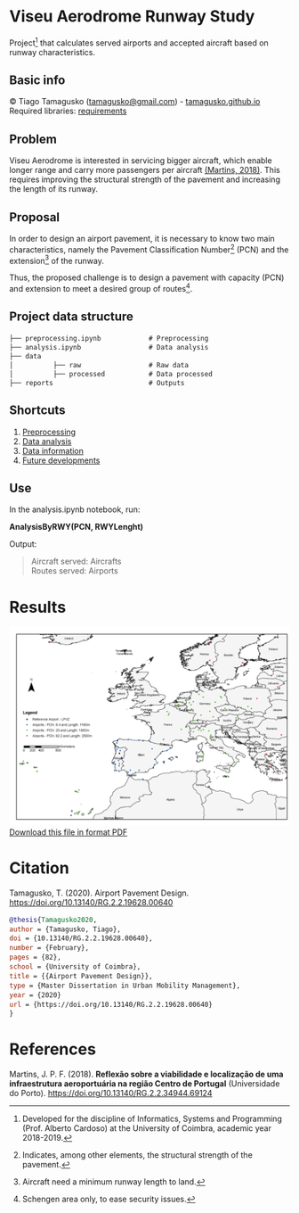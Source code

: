 # Viseu Aerodrome Runway Study

Project[^1] that calculates served airports and accepted aircraft based on runway characteristics.

## Basic info

© Tiago Tamagusko (tamagusko@gmail.com) - [tamagusko.github.io](https://tamagusko.github.io)   
Required libraries: [requirements](/requirements.txt)  

## Problem

Viseu Aerodrome is interested in servicing bigger aircraft, which enable longer range and carry more passengers per aircraft [(Martins, 2018)](#references). This requires improving the structural strength of the pavement and increasing the length of its runway.

## Proposal

In order to design an airport pavement, it is necessary to know two main characteristics, namely the Pavement Classification Number[^2] (PCN) and the extension[^3] of the runway.

Thus, the proposed challenge is to design a pavement with capacity (PCN) and extension to meet a desired group of routes[^4].

[^1]: Developed for the discipline of Informatics, Systems and Programming (Prof. Alberto Cardoso) at the University of Coimbra, academic year 2018-2019.
[^2]: Indicates, among other elements, the structural strength of the pavement.
[^3]: Aircraft need a minimum runway length to land.
[^4]: Schengen area only, to ease security issues.

## Project data structure

    ├── preprocessing.ipynb            # Preprocessing 
    ├── analysis.ipynb                 # Data analysis
    ├── data                  
    │          ├── raw                 # Raw data
    │          ├── processed           # Data processed
    ├── reports                        # Outputs

## Shortcuts

1. [Preprocessing](preprocessing.ipynb)  
2. [Data analysis](analysis.ipynb)
3. [Data information](/data)
4. [Future developments](TODO.md)

## Use

In the analysis.ipynb notebook, run:

**AnalysisByRWY(PCN, RWYLenght)**

Output:

> Aircraft served: Aircrafts  
> Routes served: Airports

# Results

![](/reports/20191229Results.png)
[Download this file in format PDF](/reports/20191229Results.pdf)

# Citation

Tamagusko, T. (2020). Airport Pavement Design. https://doi.org/10.13140/RG.2.2.19628.00640

```bibtex
@thesis{Tamagusko2020,
author = {Tamagusko, Tiago},
doi = {10.13140/RG.2.2.19628.00640},
number = {February},
pages = {82},
school = {University of Coimbra},
title = {{Airport Pavement Design}},
type = {Master Dissertation in Urban Mobility Management},
year = {2020}
url = {https://doi.org/10.13140/RG.2.2.19628.00640}
}
```

# References

Martins, J. P. F. (2018). 
**Reflexão sobre a viabilidade e localização de uma infraestrutura aeroportuária na região Centro de Portugal** (Universidade do Porto). https://doi.org/10.13140/RG.2.2.34944.69124
